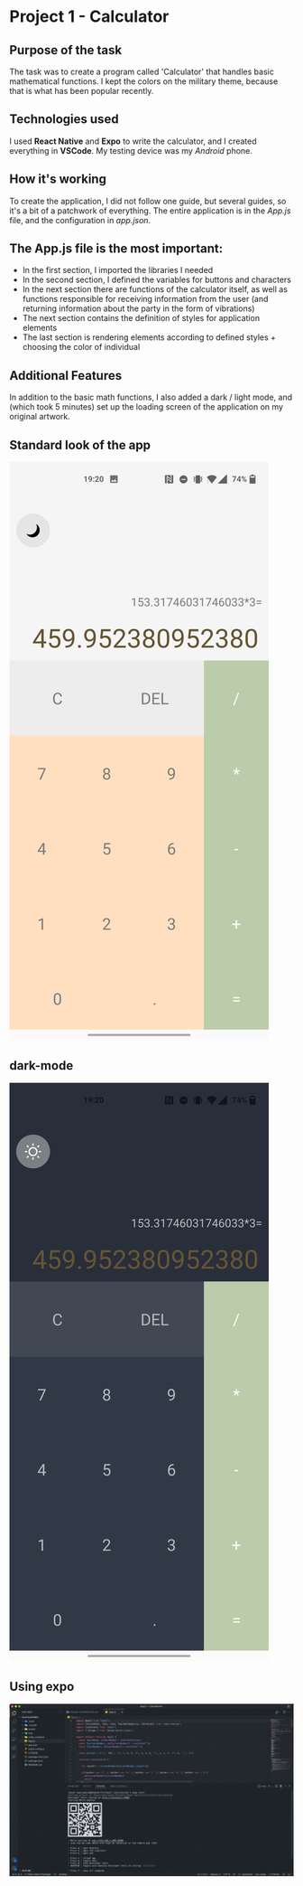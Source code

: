# Project 1 - Calculator

## Purpose of the task
The task was to create a program called 'Calculator' that handles basic mathematical functions. I kept the colors on the military theme, because that is what has been popular recently.

## Technologies used
I used **React Native** and **Expo** to write the calculator, and I created everything in **VSCode**. My testing device was my *Android* phone.

## How it's working
To create the application, I did not follow one guide, but several guides, so it's a bit of a patchwork of everything. The entire application is in the *App.js* file, and the configuration in *app.json*.

## The App.js file is the most important:

+ In the first section, I imported the libraries I needed
+ In the second section, I defined the variables for buttons and characters
+ In the next section there are functions of the calculator itself, as well as functions responsible for receiving information from the user (and returning information about the party in the form of vibrations)
+ The next section contains the definition of styles for application elements
+ The last section is rendering elements according to defined styles + choosing the color of individual

## Additional Features
In addition to the basic math functions, I also added a dark / light mode, and (which took 5 minutes) set up the loading screen of the application on my original artwork.

## Standard look of the app
 ![Light](Zrzuty_ekranu/light_mobile.jpg)
## dark-mode
 ![Dark](Zrzuty_ekranu/dark_mobile.jpg)
## Using expo
![EXPO](Zrzuty_ekranu/VSCode_expo.png)
